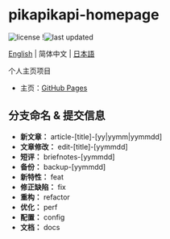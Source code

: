 # pikapikapi-homepage

![license](https://img.shields.io/github/license/pikapikapikaori/pikapikapi-homepage) !![last updated](https://img.shields.io/github/last-commit/pikapikapikaori/pikapikapi-homepage?label=last%20updated)

[English](./README.md) | 简体中文 | [日本語](./README_jp.md)

个人主页项目

- 主页：[GitHub Pages](https://pikapikapikaori.github.io/pikapikapi-homepage/)

## 分支命名 & 提交信息

- **新文章：** article-[title]-[yy|yymm|yymmdd]
- **文章修改：** edit-[title]-[yymmdd]
- **短评：** briefnotes-[yymmdd]
- **备份：** backup-[yymmdd]
- **新特性：** feat
- **修正缺陷：** fix
- **重构：** refactor
- **优化：** perf
- **配置：** config
- **文档：** docs
